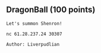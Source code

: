 ## DragonBall (100 points)

```
Let's summon Shenron!

nc 61.28.237.24 30307

Author: Liverpudlian
```
